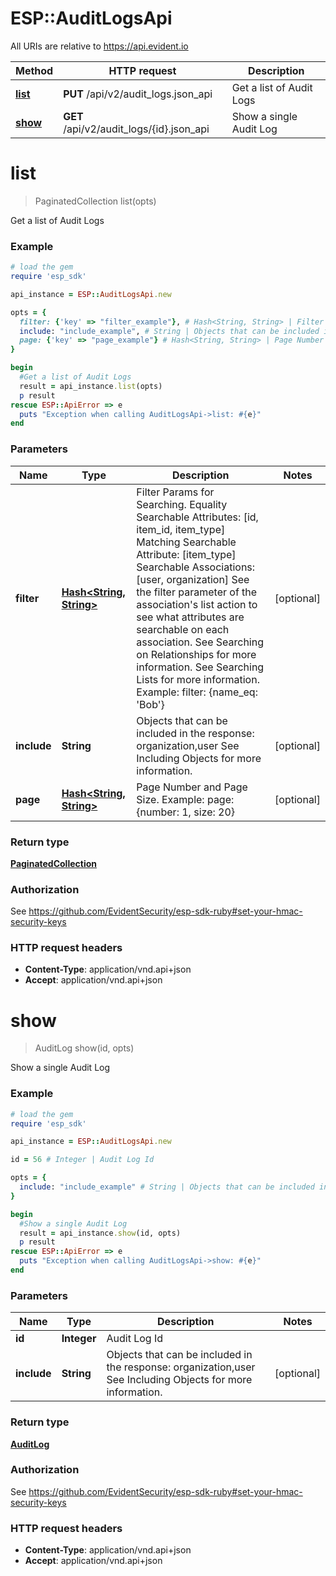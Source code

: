# ESP::AuditLogsApi

All URIs are relative to https://api.evident.io

Method | HTTP request | Description
------------- | ------------- | -------------
[**list**](AuditLogsApi.md#list) | **PUT** /api/v2/audit_logs.json_api | Get a list of Audit Logs
[**show**](AuditLogsApi.md#show) | **GET** /api/v2/audit_logs/{id}.json_api | Show a single Audit Log


# **list**
> PaginatedCollection list(opts)

Get a list of Audit Logs

### Example
```ruby
# load the gem
require 'esp_sdk'

api_instance = ESP::AuditLogsApi.new

opts = { 
  filter: {'key' => "filter_example"}, # Hash<String, String> | Filter Params for Searching.  Equality Searchable Attributes: [id, item_id, item_type] Matching Searchable Attribute: [item_type]   Searchable Associations: [user, organization] See the filter parameter of the association's list action to see what attributes are searchable on each association. See Searching on Relationships for more information. See Searching Lists for more information. Example: filter: {name_eq: 'Bob'}
  include: "include_example", # String | Objects that can be included in the response:  organization,user  See Including Objects for more information.
  page: {'key' => "page_example"} # Hash<String, String> | Page Number and Page Size.  Example: page: {number: 1, size: 20}
}

begin
  #Get a list of Audit Logs
  result = api_instance.list(opts)
  p result
rescue ESP::ApiError => e
  puts "Exception when calling AuditLogsApi->list: #{e}"
end
```

### Parameters

Name | Type | Description  | Notes
------------- | ------------- | ------------- | -------------
 **filter** | [**Hash&lt;String, String&gt;**](String.md)| Filter Params for Searching.  Equality Searchable Attributes: [id, item_id, item_type] Matching Searchable Attribute: [item_type]   Searchable Associations: [user, organization] See the filter parameter of the association&#39;s list action to see what attributes are searchable on each association. See Searching on Relationships for more information. See Searching Lists for more information. Example: filter: {name_eq: &#39;Bob&#39;} | [optional] 
 **include** | **String**| Objects that can be included in the response:  organization,user  See Including Objects for more information. | [optional] 
 **page** | [**Hash&lt;String, String&gt;**](String.md)| Page Number and Page Size.  Example: page: {number: 1, size: 20} | [optional] 

### Return type

[**PaginatedCollection**](PaginatedCollection.md)

### Authorization

See https://github.com/EvidentSecurity/esp-sdk-ruby#set-your-hmac-security-keys

### HTTP request headers

 - **Content-Type**: application/vnd.api+json
 - **Accept**: application/vnd.api+json



# **show**
> AuditLog show(id, opts)

Show a single Audit Log

### Example
```ruby
# load the gem
require 'esp_sdk'

api_instance = ESP::AuditLogsApi.new

id = 56 # Integer | Audit Log Id

opts = { 
  include: "include_example" # String | Objects that can be included in the response:  organization,user  See Including Objects for more information.
}

begin
  #Show a single Audit Log
  result = api_instance.show(id, opts)
  p result
rescue ESP::ApiError => e
  puts "Exception when calling AuditLogsApi->show: #{e}"
end
```

### Parameters

Name | Type | Description  | Notes
------------- | ------------- | ------------- | -------------
 **id** | **Integer**| Audit Log Id | 
 **include** | **String**| Objects that can be included in the response:  organization,user  See Including Objects for more information. | [optional] 

### Return type

[**AuditLog**](AuditLog.md)

### Authorization

See https://github.com/EvidentSecurity/esp-sdk-ruby#set-your-hmac-security-keys

### HTTP request headers

 - **Content-Type**: application/vnd.api+json
 - **Accept**: application/vnd.api+json



